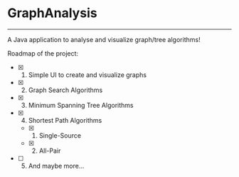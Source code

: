 # GraphAnalysis
_______________

A Java application to analyse and visualize graph/tree algorithms!

Roadmap of the project:

- [x] 1. Simple UI to create and visualize graphs
- [x] 2. Graph Search Algorithms
- [x] 3. Minimum Spanning Tree Algorithms
- [x] 4. Shortest Path Algorithms
    - [x] 1. Single-Source
    - [x] 2. All-Pair
- [ ] 5. And maybe more...